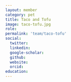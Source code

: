 ```yaml
---
layout: member
category: pet
title: Taco and Tofu
image: taco-tofu.jpg
role: 
permalink: 'team/taco-tofu'
social:
  twitter: 
  linkedin: 
  google-scholar: 
  github: 
  website: 
  orcid:
education:
---
```



